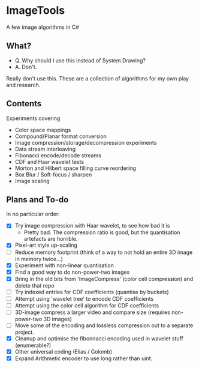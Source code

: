 ImageTools
==========

A few image algorithms in C#

## What?

* Q. Why should I use this instead of System.Drawing?
* A. Don't.

Really don't use this. These are a collection of algorithms for my own play and research.

## Contents

Experiments covering
* Color space mappings
* Compound/Planar format conversion
* Image compression/storage/decompression experiments
* Data stream interleaving
* Fibonacci encode/decode streams
* CDF and Haar wavelet tests
* Morton and Hilbert space filling curve reordering
* Box Blur / Soft-focus / sharpen
* Image scaling

## Plans and To-do

In no particular order:
* [x] Try image compression with Haar wavelet, to see how bad it is
    - Pretty bad. The compression ratio is good, but the quantisation artefacts are horrible.
* [x] Pixel-art style up-scaling
* [ ] Reduce memory footprint (think of a way to not hold an entire 3D image in memory twice...)
* [x] Experiment with non-linear quantisation
* [x] Find a good way to do non-power-two images
* [x] Bring in the old bits from 'ImageCompress' (color cell compression) and delete that repo
* [ ] Try indexed entries for CDF coefficients (quantise by buckets)
* [ ] Attempt using 'wavelet tree' to encode CDF coefficients
* [ ] Attempt using the color cell algorithm for CDF coefficients
* [ ] 3D-image compress a larger video and compare size (requires non-power-two 3D images)
* [ ] Move some of the encoding and lossless compression out to a separate project.
* [x] Cleanup and optimise the fibonnacci encoding used in wavelet stuff (enumerable?)
* [x] Other universal coding (Elias / Golomb)
* [x] Expand Arithmetic encoder to use long rather than uint.
